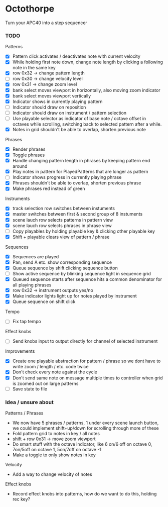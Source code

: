 
# Octothorpe

Turn your APC40 into a step sequencer


### TODO 
Patterns
- [X] Pattern click activates / deactivates note with current velocity
- [X] While holding first note down, change note length by clicking a following note in the same key
- [X] row 0x32 -> change pattern length
- [ ] row 0x30 -> change velocity level
- [X] row 0x31 -> change zoom level
- [X] bank select moves viewport in horizontally, also moving zoom indicator
- [X] bank select moves viewport vertically
- [X] Indicator shows in currently playing pattern
- [ ] Indicator should draw on reposition
- [ ] Indicator should draw on instrument / pattern selection
- [ ] Use playable selector as indicator of base note / octave offset in octaves while scrolling, switching back to selected pattern after a while. 
- [X] Notes in grid shouldn't be able to overlap, shorten previous note

Phrases
- [X] Render phrases
- [X] Toggle phrases
- [X] Handle changing pattern length in phrases by keeping pattern end around
- [X] Play notes in pattern for PlayedPatterns that are longer as pattern
- [ ] Indicator shows progress in currently playing phrase
- [X] Phrases shouldn't be able to overlap, shorten previous phrase
- [X] Make phrases red instead of green

Instruments
- [X] track selection row switches between instuments
- [X] master switches between first & second group of 8 instuments
- [X] scene lauch row selects patterns in pattern view
- [X] scene lauch row selects phrases in phrase view
- [ ] Copy playables by holding playable key & clicking other playable key
- [X] Shift + playable clears view of pattern / phrase

Sequences
- [X] Sequences are played
- [X] Pan, send A etc. show corresponding sequence
- [X] Queue sequence by shift clicking sequence button
- [ ] Show active sequence by blinking sequence light in sequence grid
- [X] Queued sequence starts after sequence hits a common denominator for all playing phrases
- [X] row 0x32 -> instrument outputs yes/no
- [X] Make indicator lights light up for notes played by instrument
- [X] Queue sequence on shift click

Tempo
- [ ] Fix tap tempo

Effect knobs
- [ ] Send knobs input to output directly for channel of selected instrument

Improvements
- [X] Create one playable abstraction for pattern / phrase so we dont have to write zoom / length / etc. code twice
- [X] Don't check every note against the cycle
- [X] Don't send same note on message multiple times to controller when grid is zoomed out on large patterns
- [ ] Save state to file

### Idea / unsure about
Patterns / Phrases
- We now have 5 phrases / patterns, 1 under every scene launch button, we could implement shift+up/down for scrolling through more of these
- Fold pattern grid to notes in key / all notes
- shift + row 0x31 -> move zoom viewport
- Do smart stuff with the octave indicator, like 6 on/6 off on octave 0, 7on/5off on octave 1, 5on/7off on octave -1
- Make a toggle to only show notes in key

Velocity
- Add a way to change velocity of notes

Effect knobs
- Record effect knobs into patterns, how do we want to do this, holding rec key?
